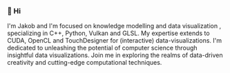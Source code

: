 ### 👋 Hi
I'm Jakob and I'm focused on knowledge modelling and data visualization , specializing in C++, Python, Vulkan and GLSL. My expertise extends to CUDA, OpenCL and TouchDesigner for (interactive) data-visualizations. I'm dedicated to unleashing the potential of computer science through insightful data visualizations. Join me in exploring the realms of data-driven creativity and cutting-edge computational techniques.

<!--
**CorrelateVisuals/CorrelateVisuals** is a ✨ _special_ ✨ repository because its `README.md` (this file) appears on your GitHub profile.

Here are some ideas to get you started:

- 🔭 I’m currently working on ...
- 🌱 I’m currently learning ...
- 👯 I’m looking to collaborate on ...
- 🤔 I’m looking for help with ...
- 💬 Ask me about ...
- 📫 How to reach me: ...
- 😄 Pronouns: ...
- ⚡ Fun fact: ...
-->
